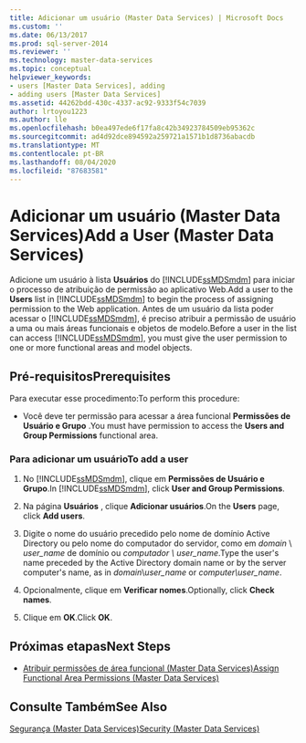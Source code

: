 ```yaml
---
title: Adicionar um usuário (Master Data Services) | Microsoft Docs
ms.custom: ''
ms.date: 06/13/2017
ms.prod: sql-server-2014
ms.reviewer: ''
ms.technology: master-data-services
ms.topic: conceptual
helpviewer_keywords:
- users [Master Data Services], adding
- adding users [Master Data Services]
ms.assetid: 44262bdd-430c-4337-ac92-9333f54c7039
author: lrtoyou1223
ms.author: lle
ms.openlocfilehash: b0ea497ede6f17fa8c42b34923784509eb95362c
ms.sourcegitcommit: ad4d92dce894592a259721a1571b1d8736abacdb
ms.translationtype: MT
ms.contentlocale: pt-BR
ms.lasthandoff: 08/04/2020
ms.locfileid: "87683581"
---
```

# <a name="add-a-user-master-data-services"></a><span data-ttu-id="2888e-102">Adicionar um usuário (Master Data Services)</span><span class="sxs-lookup"><span data-stu-id="2888e-102">Add a User (Master Data Services)</span></span>
  <span data-ttu-id="2888e-103">Adicione um usuário à lista **Usuários** do [!INCLUDE[ssMDSmdm](../includes/ssmdsmdm-md.md)] para iniciar o processo de atribuição de permissão ao aplicativo Web.</span><span class="sxs-lookup"><span data-stu-id="2888e-103">Add a user to the **Users** list in [!INCLUDE[ssMDSmdm](../includes/ssmdsmdm-md.md)] to begin the process of assigning permission to the Web application.</span></span> <span data-ttu-id="2888e-104">Antes de um usuário da lista poder acessar o [!INCLUDE[ssMDSmdm](../includes/ssmdsmdm-md.md)], é preciso atribuir a permissão de usuário a uma ou mais áreas funcionais e objetos de modelo.</span><span class="sxs-lookup"><span data-stu-id="2888e-104">Before a user in the list can access [!INCLUDE[ssMDSmdm](../includes/ssmdsmdm-md.md)], you must give the user permission to one or more functional areas and model objects.</span></span>  
  
## <a name="prerequisites"></a><span data-ttu-id="2888e-105">Pré-requisitos</span><span class="sxs-lookup"><span data-stu-id="2888e-105">Prerequisites</span></span>  
 <span data-ttu-id="2888e-106">Para executar esse procedimento:</span><span class="sxs-lookup"><span data-stu-id="2888e-106">To perform this procedure:</span></span>  
  
-   <span data-ttu-id="2888e-107">Você deve ter permissão para acessar a área funcional **Permissões de Usuário e Grupo** .</span><span class="sxs-lookup"><span data-stu-id="2888e-107">You must have permission to access the **Users and Group Permissions** functional area.</span></span>  
  
### <a name="to-add-a-user"></a><span data-ttu-id="2888e-108">Para adicionar um usuário</span><span class="sxs-lookup"><span data-stu-id="2888e-108">To add a user</span></span>  
  
1.  <span data-ttu-id="2888e-109">No [!INCLUDE[ssMDSmdm](../includes/ssmdsmdm-md.md)], clique em **Permissões de Usuário e Grupo**.</span><span class="sxs-lookup"><span data-stu-id="2888e-109">In [!INCLUDE[ssMDSmdm](../includes/ssmdsmdm-md.md)], click **User and Group Permissions**.</span></span>  
  
2.  <span data-ttu-id="2888e-110">Na página **Usuários** , clique **Adicionar usuários**.</span><span class="sxs-lookup"><span data-stu-id="2888e-110">On the **Users** page, click **Add users**.</span></span>  
  
3.  <span data-ttu-id="2888e-111">Digite o nome do usuário precedido pelo nome de domínio Active Directory ou pelo nome do computador do servidor, como em *domain* \\ *user_name* de domínio ou *computador \ user_name*.</span><span class="sxs-lookup"><span data-stu-id="2888e-111">Type the user's name preceded by the Active Directory domain name or by the server computer's name, as in *domain*\\*user_name* or *computer\user_name*.</span></span>  
  
4.  <span data-ttu-id="2888e-112">Opcionalmente, clique em **Verificar nomes**.</span><span class="sxs-lookup"><span data-stu-id="2888e-112">Optionally, click **Check names**.</span></span>  
  
5.  <span data-ttu-id="2888e-113">Clique em **OK**.</span><span class="sxs-lookup"><span data-stu-id="2888e-113">Click **OK**.</span></span>  
  
## <a name="next-steps"></a><span data-ttu-id="2888e-114">Próximas etapas</span><span class="sxs-lookup"><span data-stu-id="2888e-114">Next Steps</span></span>  
  
-   [<span data-ttu-id="2888e-115">Atribuir permissões de área funcional &#40;Master Data Services&#41;</span><span class="sxs-lookup"><span data-stu-id="2888e-115">Assign Functional Area Permissions &#40;Master Data Services&#41;</span></span>](assign-functional-area-permissions-master-data-services.md)  
  
## <a name="see-also"></a><span data-ttu-id="2888e-116">Consulte Também</span><span class="sxs-lookup"><span data-stu-id="2888e-116">See Also</span></span>  
 [<span data-ttu-id="2888e-117">Segurança &#40;Master Data Services&#41;</span><span class="sxs-lookup"><span data-stu-id="2888e-117">Security &#40;Master Data Services&#41;</span></span>](../../2014/master-data-services/security-master-data-services.md)  
  
  
